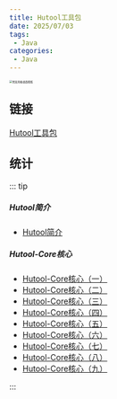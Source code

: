```yaml
---
title: Hutool工具包
date: 2025/07/03
tags:
 - Java
categories:
 - Java
---
```


<img src="https://bizhi1.com/wp-content/uploads/2024/12/itachi-uchiha-van-gogh-style-desktop-wallpaper.jpg" alt="梵高风格桌面壁纸" style="zoom:33%;" />

## 链接

[Hutool工具包](/docs/Java/Baima/Design/1-Design.html)

## 统计

::: tip

##### Hutool简介

- [Hutool简介](/docs/Java/Hutool/2_Hutool_Core/1-Hutool_Core.html)

##### Hutool-Core核心

- [Hutool-Core核心（一）](/docs/Java/Hutool/2_Hutool_Core/1-Hutool_Core.html)
- [Hutool-Core核心（二）](/docs/Java/Hutool/2_Hutool_Core/2-Hutool_Core.html)
- [Hutool-Core核心（三）](/docs/Java/Hutool/2_Hutool_Core/3-Hutool_Core.html)
- [Hutool-Core核心（四）](/docs/Java/Hutool/2_Hutool_Core/4-Hutool_Core.html)
- [Hutool-Core核心（五）](/docs/Java/Hutool/2_Hutool_Core/5-Hutool_Core.html)
- [Hutool-Core核心（六）](/docs/Java/Hutool/2_Hutool_Core/6-Hutool_Core.html)
- [Hutool-Core核心（七）](/docs/Java/Hutool/2_Hutool_Core/7-Hutool_Core.html)
- [Hutool-Core核心（八）](/docs/Java/Hutool/2_Hutool_Core/8-Hutool_Core.html)
- [Hutool-Core核心（九）](/docs/Java/Hutool/2_Hutool_Core/9-Hutool_Core.html)

:::